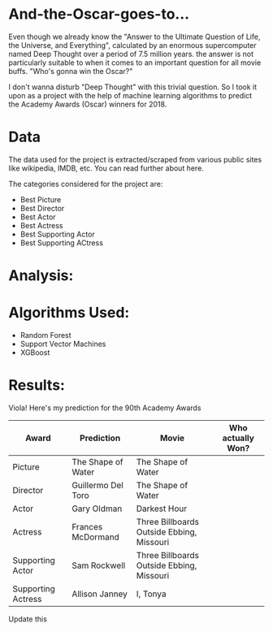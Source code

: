 # And-the-Oscar-goes-to...

Even though we already know the "Answer to the Ultimate Question of Life, the Universe, and Everything", calculated by an enormous supercomputer named Deep Thought over a period of 7.5 million years.  the answer is not particularly suitable to when it comes to an important question for all movie buffs. "Who's gonna win the Oscar?"
  
I don't wanna disturb "Deep Thought" with this trivial question. So I took it upon as a project with the help of machine learning algorithms to predict the Academy Awards (Oscar) winners for 2018. 

# Data

The data used for the project is extracted/scraped from various public sites like wikipedia, IMDB, etc.
You can read further about here.

The categories considered for the project are:
* Best Picture
* Best Director
* Best Actor
* Best Actress
* Best Supporting Actor
* Best Supporting ACtress


# Analysis:


# Algorithms Used:

* Random Forest
* Support Vector Machines
* XGBoost


# Results:
Viola! Here's my prediction for the 90th Academy Awards


Award | Prediction | Movie | Who actually Won? 
------| ---------- | ----- | ----------------
Picture | The Shape of Water | The Shape of Water | 
Director | Guillermo Del Toro | The Shape of Water
Actor | Gary Oldman | Darkest Hour | 
Actress | Frances McDormand | Three Billboards Outside Ebbing, Missouri
Supporting Actor | Sam Rockwell | Three Billboards Outside Ebbing, Missouri
Supporting Actress | Allison Janney | I, Tonya

Update this

















